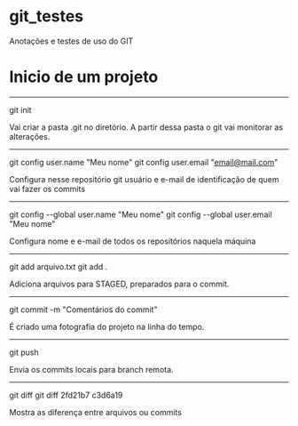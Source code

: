# git_testes
Anotações e testes de uso do GIT


# Inicio de um projeto

---
git init

Vai criar a pasta .git no diretório. A partir dessa pasta o git vai monitorar as alterações.


---
git config user.name "Meu nome"
git config user.email "email@mail.com"

Configura nesse repositório git usuário e e-mail de identificação de quem vai fazer os commits


---
git config --global user.name "Meu nome"
git config --global user.email "Meu nome"

Configura nome e e-mail de todos os repositórios naquela máquina


---
git add arquivo.txt
git add .

Adiciona arquivos para STAGED, preparados para o commit.


---
git commit -m "Comentários do commit"

É criado uma fotografia do projeto na linha do tempo.


---
git push

Envia os commits locais para branch remota.


---
git diff
git diff 2fd21b7 c3d6a19

Mostra as diferença entre arquivos ou commits

